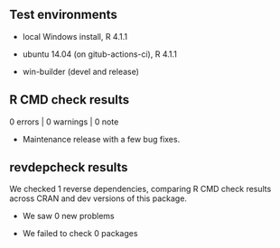 ## Test environments

* local Windows install, R 4.1.1

* ubuntu 14.04 (on gitub-actions-ci), R 4.1.1

* win-builder (devel and release)

## R CMD check results

0 errors | 0 warnings | 0 note

  - Maintenance release with a few bug fixes.

## revdepcheck results

We checked 1 reverse dependencies, comparing R CMD check results across CRAN and
dev versions of this package.

 * We saw 0 new problems

 * We failed to check 0 packages


